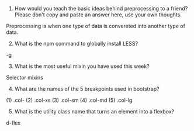 1. How would you teach the basic ideas behind preprocessing to a friend? Please don't copy and paste an answer here, use your own thoughts.

Preprocessing is when one type of data is convereted into another type of data.

2. What is the npm command to globally install LESS?

-g 


3. What is the most useful mixin you have used this week?

Selector mixins

4. What are the names of the 5 breakpoints used in bootstrap?

(1) .col-
(2) .col-xs
(3) .col-sm
(4) .col-md
(5) .col-lg

5. What is the utility class name that turns an element into a flexbox?

d-flex